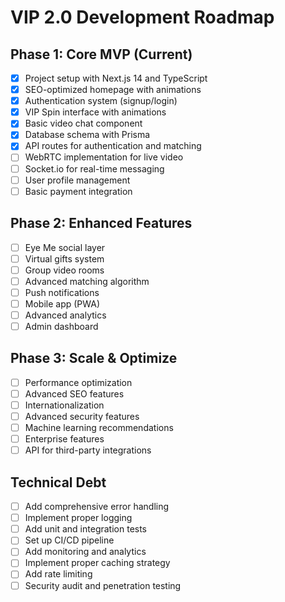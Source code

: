 # VIP 2.0 Development Roadmap

## Phase 1: Core MVP (Current)
- [x] Project setup with Next.js 14 and TypeScript
- [x] SEO-optimized homepage with animations
- [x] Authentication system (signup/login)
- [x] VIP Spin interface with animations
- [x] Basic video chat component
- [x] Database schema with Prisma
- [x] API routes for authentication and matching
- [ ] WebRTC implementation for live video
- [ ] Socket.io for real-time messaging
- [ ] User profile management
- [ ] Basic payment integration

## Phase 2: Enhanced Features
- [ ] Eye Me social layer
- [ ] Virtual gifts system
- [ ] Group video rooms
- [ ] Advanced matching algorithm
- [ ] Push notifications
- [ ] Mobile app (PWA)
- [ ] Advanced analytics
- [ ] Admin dashboard

## Phase 3: Scale & Optimize
- [ ] Performance optimization
- [ ] Advanced SEO features
- [ ] Internationalization
- [ ] Advanced security features
- [ ] Machine learning recommendations
- [ ] Enterprise features
- [ ] API for third-party integrations

## Technical Debt
- [ ] Add comprehensive error handling
- [ ] Implement proper logging
- [ ] Add unit and integration tests
- [ ] Set up CI/CD pipeline
- [ ] Add monitoring and analytics
- [ ] Implement proper caching strategy
- [ ] Add rate limiting
- [ ] Security audit and penetration testing
